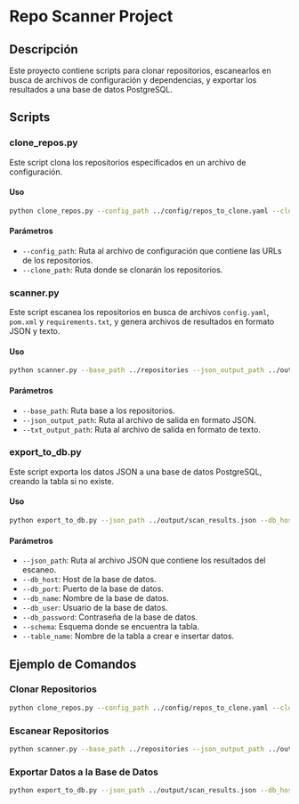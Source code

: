 # Repo Scanner Project

## Descripción

Este proyecto contiene scripts para clonar repositorios, escanearlos en busca de archivos de configuración y dependencias, y exportar los resultados a una base de datos PostgreSQL.

## Scripts

### clone_repos.py

Este script clona los repositorios especificados en un archivo de configuración.

#### Uso

```bash
python clone_repos.py --config_path ../config/repos_to_clone.yaml --clone_path ../repositories
```

#### Parámetros

- `--config_path`: Ruta al archivo de configuración que contiene las URLs de los repositorios.
- `--clone_path`: Ruta donde se clonarán los repositorios.

### scanner.py

Este script escanea los repositorios en busca de archivos `config.yaml`, `pom.xml` y `requirements.txt`, y genera archivos de resultados en formato JSON y texto.

#### Uso

```bash
python scanner.py --base_path ../repositories --json_output_path ../output/scan_results.json --txt_output_path ../output/scan_results.txt
```

#### Parámetros

- `--base_path`: Ruta base a los repositorios.
- `--json_output_path`: Ruta al archivo de salida en formato JSON.
- `--txt_output_path`: Ruta al archivo de salida en formato de texto.

### export_to_db.py

Este script exporta los datos JSON a una base de datos PostgreSQL, creando la tabla si no existe.

#### Uso

```bash
python export_to_db.py --json_path ../output/scan_results.json --db_host localhost --db_port 5432 --db_name mydatabase --db_user myuser --db_password mypassword --schema my_schema --table_name repository_data
```

#### Parámetros

- `--json_path`: Ruta al archivo JSON que contiene los resultados del escaneo.
- `--db_host`: Host de la base de datos.
- `--db_port`: Puerto de la base de datos.
- `--db_name`: Nombre de la base de datos.
- `--db_user`: Usuario de la base de datos.
- `--db_password`: Contraseña de la base de datos.
- `--schema`: Esquema donde se encuentra la tabla.
- `--table_name`: Nombre de la tabla a crear e insertar datos.

## Ejemplo de Comandos

### Clonar Repositorios

```bash
python clone_repos.py --config_path ../config/repos_to_clone.yaml --clone_path ../repositories
```

### Escanear Repositorios

```bash
python scanner.py --base_path ../repositories --json_output_path ../output/scan_results.json --txt_output_path ../output/scan_results.txt
```

### Exportar Datos a la Base de Datos

```bash
python export_to_db.py --json_path ../output/scan_results.json --db_host localhost --db_port 5432 --db_name postgres --db_user postgres --db_password mysecretpassword --schema my_schema --table_name repository_data
```
````
